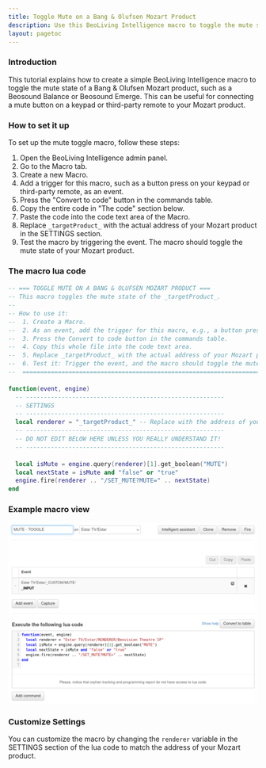 ```yaml
---
title: Toggle Mute on a Bang & Olufsen Mozart Product
description: Use this BeoLiving Intelligence macro to toggle the mute state of a Bang & Olufsen Mozart product.
layout: pagetoc
---
```


### Introduction

This tutorial explains how to create a simple BeoLiving Intelligence macro to toggle the mute state of a Bang & Olufsen Mozart product, such as a Beosound Balance or Beosound Emerge. This can be useful for connecting a mute button on a keypad or third-party remote to your Mozart product.

### How to set it up

To set up the mute toggle macro, follow these steps:

1. Open the BeoLiving Intelligence admin panel.
2. Go to the Macro tab.
3. Create a new Macro.
4. Add a trigger for this macro, such as a button press on your keypad or third-party remote, as an event.
5. Press the "Convert to code" button in the commands table.
6. Copy the entire code in "The code" section below.
7. Paste the code into the code text area of the Macro.
8. Replace `_targetProduct_` with the actual address of your Mozart product in the SETTINGS section.
9. Test the macro by triggering the event. The macro should toggle the mute state of your Mozart product.

### The macro lua code

```lua
-- === TOGGLE MUTE ON A BANG & OLUFSEN MOZART PRODUCT ===
-- This macro toggles the mute state of the _targetProduct_.
--
-- How to use it:
--  1. Create a Macro.
--  2. As an event, add the trigger for this macro, e.g., a button press on a keypad.
--  3. Press the Convert to code button in the commands table.
--  4. Copy this whole file into the code text area.
--  5. Replace _targetProduct_ with the actual address of your Mozart product.
--  6. Test it: Trigger the event, and the macro should toggle the mute state.
--  ============================================================================

function(event, engine) 
  -- --------------------------------------------------------
  -- SETTINGS
  -- --------------------------------------------------------
  local renderer = "_targetProduct_" -- Replace with the address of your Mozart product.
  -- --------------------------------------------------------
  -- DO NOT EDIT BELOW HERE UNLESS YOU REALLY UNDERSTAND IT!
  -- --------------------------------------------------------

  local isMute = engine.query(renderer)[1].get_boolean("MUTE")
  local nextState = isMute and "false" or "true"
  engine.fire(renderer .. "/SET_MUTE?MUTE=" .. nextState)
end
```

### Example macro view
<div class="text-center">
  <img src="howto-toogle-mute.png" class="img-fluid" alt="A mute toogle macro"/>
</div>


### Customize Settings

You can customize the macro by changing the `renderer` variable in the SETTINGS section of the lua code to match the address of your Mozart product.


